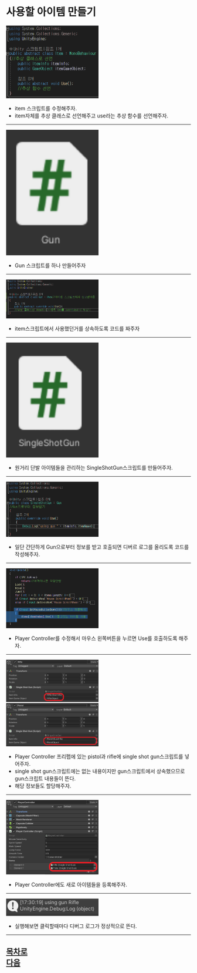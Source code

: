 사용할 아이템 만들기      
=======================
<img src="https://github.com/isp829/3dunitymulty/blob/master/images/lecture6/lecture6-3/6-3-1.PNG" width="50%">  

* item 스크립트를 수정해주자.  
* item자체를 추상 클래스로 선언해주고 use라는 추상 함수를 선언해주자.  

------------------------------------------------------    
<img src="https://github.com/isp829/3dunitymulty/blob/master/images/lecture6/lecture6-3/6-3-2.PNG" width="50%">  

* Gun 스크립트를 하나 만들어주자

------------------------------------------------------    
<img src="https://github.com/isp829/3dunitymulty/blob/master/images/lecture6/lecture6-3/6-3-3.PNG" width="50%">  

* item스크립트에서 사용했던거를 상속하도록 코드를 짜주자  

------------------------------------------------------    
<img src="https://github.com/isp829/3dunitymulty/blob/master/images/lecture6/lecture6-3/6-3-4.PNG" width="50%">  

* 원거리 단발 아이템들을 관리하는 SingleShotGun스크립트를 만들어주자.  

------------------------------------------------------    
<img src="https://github.com/isp829/3dunitymulty/blob/master/images/lecture6/lecture6-3/6-3-5.PNG" width="50%">  

* 일단 간단하게 Gun으로부터 정보를 받고 호출되면 디버르 로그를 올리도록 코드를 작성해주자.  

------------------------------------------------------    
<img src="https://github.com/isp829/3dunitymulty/blob/master/images/lecture6/lecture6-3/6-3-6.PNG" width="50%">  

* Player Controller를 수정해서 마우스 왼쪽버튼을 누르면 Use를 호출하도록 해주자.  

------------------------------------------------------    
<img src="https://github.com/isp829/3dunitymulty/blob/master/images/lecture6/lecture6-3/6-3-7.png" width="50%">  
<img src="https://github.com/isp829/3dunitymulty/blob/master/images/lecture6/lecture6-3/6-3-8.png" width="50%">  

* Player Controller 프리펩에 있는 pistol과 rifle에 single shot gun스크립트를 넣어주자.  
* single shot gun스크립트에는 없는 내용이지만 gun스크립트에서 상속했으므로 gun스크립트 내용들이 뜬다.  
* 해당 정보들도 할당해주자.  

------------------------------------------------------    
<img src="https://github.com/isp829/3dunitymulty/blob/master/images/lecture6/lecture6-3/6-3-9.png" width="50%">  

* Player Controller에도 새로 아이템들을 등록해주자.  

------------------------------------------------------    
<img src="https://github.com/isp829/3dunitymulty/blob/master/images/lecture6/lecture6-3/6-3-10.PNG" width="50%">  

* 실행해보면 클릭할때마다 디버그 로그가 정상적으로 뜬다.  

------------------------------------------------------    


[목차로](https://github.com/isp829/3dunitymulty/blob/master/README.md)  
[다음](https://github.com/isp829/3dunitymulty/blob/master/lecture/lecture6-3.md)  
-----------------------------
